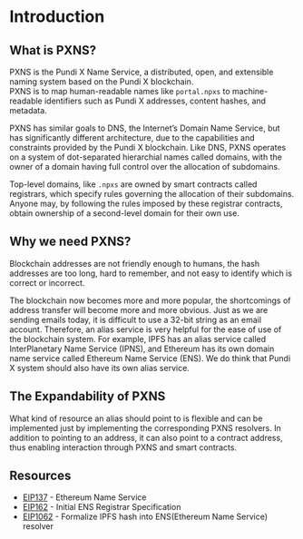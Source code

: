 # Introduction

## What is PXNS?
PXNS is the Pundi X Name Service, a distributed, open, and extensible naming system based on the Pundi X blockchain.  
PXNS is to map human-readable names like `portal.npxs` to machine-readable identifiers such as Pundi X addresses, content hashes, and metadata.

PXNS has similar goals to DNS, the Internet’s Domain Name Service, but has significantly different architecture, due to the capabilities and constraints provided by the Pundi X blockchain. Like DNS, PXNS operates on a system of dot-separated hierarchial names called domains, with the owner of a domain having full control over the allocation of subdomains.

Top-level domains, like `.npxs` are owned by smart contracts called registrars, which specify rules governing the allocation of their subdomains. Anyone may, by following the rules imposed by these registrar contracts, obtain ownership of a second-level domain for their own use.

## Why we need PXNS?
Blockchain addresses are not friendly enough to humans, the hash addresses are too long, hard to remember, and not easy to identify which is correct or incorrect.  

The blockchain now becomes more and more popular, the shortcomings of address transfer will become more and more obvious. Just as we are sending emails today, it is difficult to use a 32-bit string as an email account. Therefore, an alias service is very helpful for the ease of use of the blockchain system. For example, IPFS has an alias service called InterPlanetary Name Service (IPNS), and Ethereum has its own domain name service called Ethereum Name Service (ENS). We do think that Pundi X system should also have its own alias service.

## The Expandability of PXNS
What kind of resource an alias should point to is flexible and can be implemented just by implementing the corresponding PXNS resolvers. In addition to pointing to an address, it can also point to a contract address, thus enabling interaction through PXNS and smart contracts.

## Resources
- [EIP137](https://github.com/ethereum/EIPs/blob/master/EIPS/eip-137.md) - Ethereum Name Service
- [EIP162](https://github.com/ethereum/EIPs/blob/master/EIPS/eip-162.md) - Initial ENS Registrar Specification
- [EIP1062](https://github.com/ethereum/EIPs/blob/master/EIPS/eip-1062.md) - Formalize IPFS hash into ENS(Ethereum Name Service) resolver
